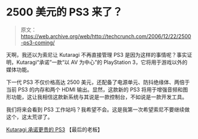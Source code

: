 # 2500 美元的 PS3 来了？

> 原文：<https://web.archive.org/web/http://techcrunch.com/2006/12/22/2500-ps3-coming/>

天啊，我还以为索尼让 Kutaragi 不再直接管理 PS3 是因为这样的事情呢？事实证明，Kutaragi“承诺”一款“以 AV 为中心”的 PlayStation 3，它将用于游戏以外的媒体功能。

下一代 PS3 不仅价格高达 2500 美元，还配备了电源单元、防抖绝缘体、两倍于当前 PS3 的内存和两个 HDMI 输出。显然，这款新的 PS3 将用于增强音频和图形功能，这让我相信这款新系统与其说是一款控制台，不如说是一款开发工具。

我们将来会看到 PS3 工作站吗？我希望不会。这是我第一次希望索尼不要继续做这个，这太荒谬了。

[Kutaragi 承诺更贵的 PS3](https://web.archive.org/web/20151006023724/http://www.thelastboss.com/post.phtml?pk=1834) 【最后的老板】